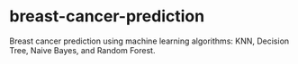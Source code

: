 # breast-cancer-prediction
Breast cancer prediction using machine learning algorithms: KNN, Decision Tree, Naive Bayes, and Random Forest.
